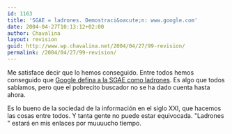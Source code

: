 ```yaml
---
id: 1163
title: 'SGAE = ladrones. Demostraci&oacute;n: www.google.com'
date: 2004-04-27T10:13:12+02:00
author: Chavalina
layout: revision
guid: http://www.wp.chavalina.net/2004/04/27/99-revision/
permalink: /2004/04/27/99-revision/
---
```

Me satisface decir que lo hemos conseguido. Entre todos hemos conseguido que <a href="http://www.google.es/search?q=ladrones&#038;ie=UTF-8&#038;oe=UTF-8&#038;hl=es&#038;btnG=B%C3%BAsqueda+en+Google&#038;meta=" target="_blank">Google defina a la SGAE como ladrones</a>. Es algo que todos sab&iacute;amos, pero que el pobrecito buscador no se ha dado cuenta hasta ahora.

Es lo bueno de la sociedad de la informaci&oacute;n en el siglo XXI, que hacemos las cosas entre todos. Y tanta gente no puede estar equivocada. "Ladrones " estar&aacute; en mis enlaces por muuuucho tiempo.